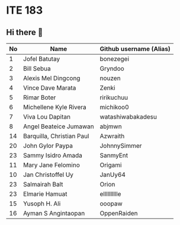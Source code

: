 # ITE 183 
## Hi there 👋

| No      | Name                      | Github username (Alias)       |
|---------|---------------------------|-------------------------------|
| 1       |Jofel Batutay              | bonezegei                     | 
| 2       |Bill Sebua                 | Gryndoo                       |
| 3       |Alexis Mel Dingcong        | nouzen                        |
| 4       |Vince Dave Marata          | Zenki                         |
| 5       |Rimar Boter                | ririkuchuu                    |
| 6       |Michellene Kyle Rivera     | michikoo0                     |
| 7       |Viva Lou Dapitan           | watashiwabakadesu             |
| 8       |Angel Beateice Jumawan     | abjmwn                        |
| 14      | Barquilla, Christian Paul | Azwraith                      |
| 20      |John Gylor Paypa           | JohnnySimmer                  |
| 23      | Sammy Isidro Amada        | SanmyEnt                      |
| 11      |Mary Jane Felomino         | Origami                       |
| 10      |Jan Christoffel Uy         | JanUy64                       |
| 23      |Salmairah Balt             | Orion                         |
| 23      |Elmarie Hamuat             | elllllllllle                  |
| 15      |Yusoph H. Ali              | ooopaw                        |
| 16      |Ayman S Angintaopan        | OppenRaiden                   |
